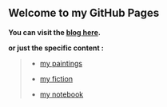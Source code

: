 ## Welcome to my GitHub Pages

**You can visit the [blog here](https://fiiish-yu.github.io/).**

**or just the specific content :**

> - [my paintings](https://fiiish-yu.github.io/paintings/index)
>
> - [my fiction](https://fiiish-yu.github.io/redleaf/index)
>
> - [my notebook](https://fiiish-yu.github.io/notebook/index)